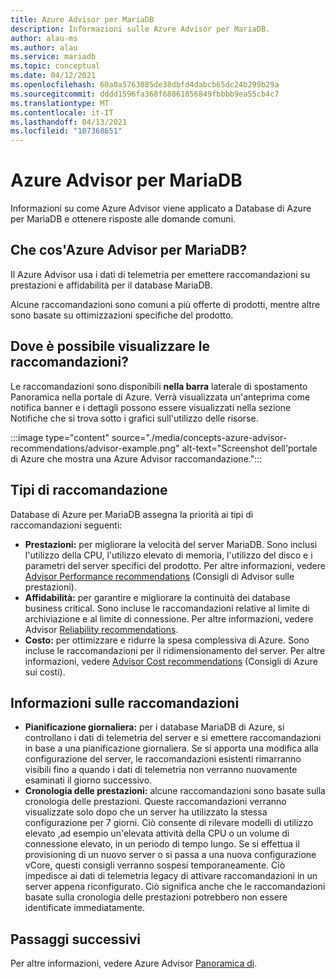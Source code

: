```yaml
---
title: Azure Advisor per MariaDB
description: Informazioni sulle Azure Advisor per MariaDB.
author: alau-ms
ms.author: alau
ms.service: mariadb
ms.topic: conceptual
ms.date: 04/12/2021
ms.openlocfilehash: 60a0a5763085de38dbfd4dabcb65dc24b299b29a
ms.sourcegitcommit: dddd1596fa368f68861856849fbbbb9ea55cb4c7
ms.translationtype: MT
ms.contentlocale: it-IT
ms.lasthandoff: 04/13/2021
ms.locfileid: "107368651"
---
```

# <a name="azure-advisor-for-mariadb"></a>Azure Advisor per MariaDB
Informazioni su come Azure Advisor viene applicato a Database di Azure per MariaDB e ottenere risposte alle domande comuni.
## <a name="what-is-azure-advisor-for-mariadb"></a>Che cos'Azure Advisor per MariaDB?
Il Azure Advisor usa i dati di telemetria per emettere raccomandazioni su prestazioni e affidabilità per il database MariaDB. 

Alcune raccomandazioni sono comuni a più offerte di prodotti, mentre altre sono basate su ottimizzazioni specifiche del prodotto.
## <a name="where-can-i-view-my-recommendations"></a>Dove è possibile visualizzare le raccomandazioni?
Le raccomandazioni sono disponibili **nella barra** laterale di spostamento Panoramica nella portale di Azure. Verrà visualizzata un'anteprima come notifica banner e  i dettagli possono essere visualizzati nella sezione Notifiche che si trova sotto i grafici sull'utilizzo delle risorse.

:::image type="content" source="./media/concepts-azure-advisor-recommendations/advisor-example.png" alt-text="Screenshot dell'portale di Azure che mostra una Azure Advisor raccomandazione.":::

## <a name="recommendation-types"></a>Tipi di raccomandazione
Database di Azure per MariaDB assegna la priorità ai tipi di raccomandazioni seguenti:
* **Prestazioni:** per migliorare la velocità del server MariaDB. Sono inclusi l'utilizzo della CPU, l'utilizzo elevato di memoria, l'utilizzo del disco e i parametri del server specifici del prodotto. Per altre informazioni, vedere [Advisor Performance recommendations](../advisor/advisor-performance-recommendations.md) (Consigli di Advisor sulle prestazioni).
* **Affidabilità:** per garantire e migliorare la continuità dei database business critical. Sono incluse le raccomandazioni relative al limite di archiviazione e al limite di connessione. Per altre informazioni, vedere Advisor [Reliability recommendations](../advisor/advisor-high-availability-recommendations.md).
* **Costo:** per ottimizzare e ridurre la spesa complessiva di Azure. Sono incluse le raccomandazioni per il ridimensionamento del server. Per altre informazioni, vedere [Advisor Cost recommendations](../advisor/advisor-cost-recommendations.md) (Consigli di Azure sui costi).

## <a name="understanding-your-recommendations"></a>Informazioni sulle raccomandazioni
* **Pianificazione giornaliera:** per i database MariaDB di Azure, si controllano i dati di telemetria del server e si emettere raccomandazioni in base a una pianificazione giornaliera. Se si apporta una modifica alla configurazione del server, le raccomandazioni esistenti rimarranno visibili fino a quando i dati di telemetria non verranno nuovamente esaminati il giorno successivo. 
* **Cronologia delle prestazioni:** alcune raccomandazioni sono basate sulla cronologia delle prestazioni. Queste raccomandazioni verranno visualizzate solo dopo che un server ha utilizzato la stessa configurazione per 7 giorni. Ciò consente di rilevare modelli di utilizzo elevato ,ad esempio un'elevata attività della CPU o un volume di connessione elevato, in un periodo di tempo lungo. Se si effettua il provisioning di un nuovo server o si passa a una nuova configurazione vCore, questi consigli verranno sospesi temporaneamente. Ciò impedisce ai dati di telemetria legacy di attivare raccomandazioni in un server appena riconfigurato. Ciò significa anche che le raccomandazioni basate sulla cronologia delle prestazioni potrebbero non essere identificate immediatamente.

## <a name="next-steps"></a>Passaggi successivi
Per altre informazioni, vedere Azure Advisor [Panoramica di](../advisor/advisor-overview.md).
